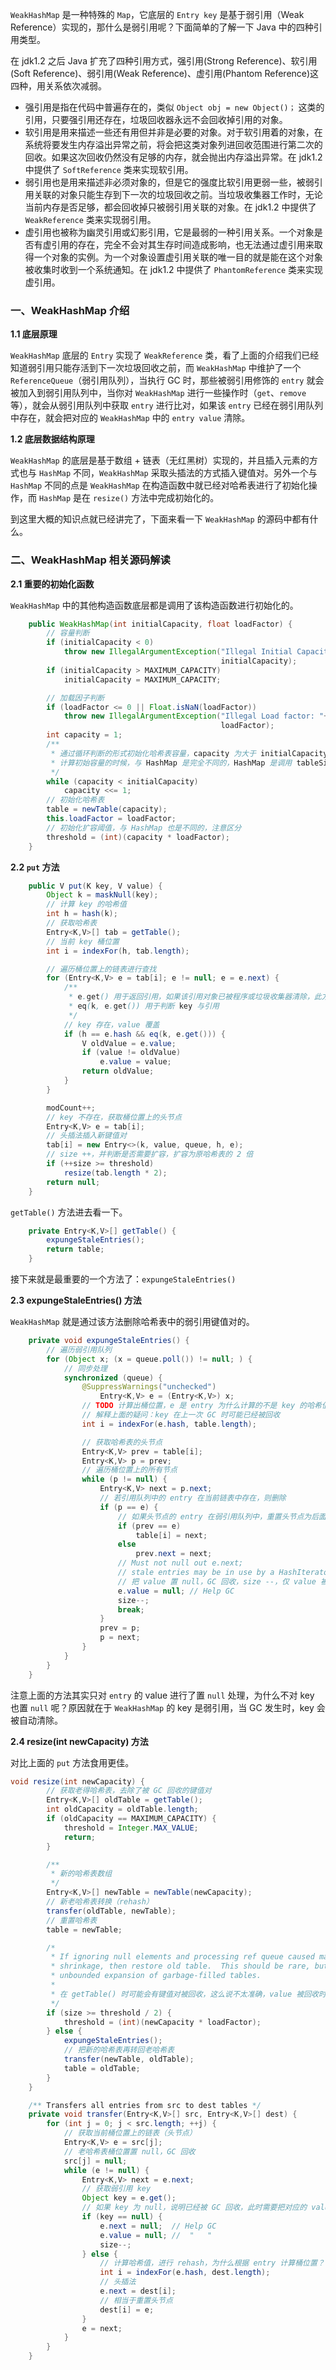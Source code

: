 `WeakHashMap` 是一种特殊的 `Map`，它底层的 `Entry key` 是基于弱引用（Weak Reference）实现的，那什么是弱引用呢？下面简单的了解一下 Java 中的四种引用类型。

在 jdk1.2 之后 Java 扩充了四种引用方式，强引用(Strong Reference)、软引用(Soft Reference)、弱引用(Weak Reference)、虚引用(Phantom Reference)这四种，用关系依次减弱。

- 强引用是指在代码中普遍存在的，类似 `Object obj = new Object()；` 这类的引用，只要强引用还存在，垃圾回收器永远不会回收掉引用的对象。
- 软引用是用来描述一些还有用但并非是必要的对象。对于软引用着的对象，在系统将要发生内存溢出异常之前，将会把这类对象列进回收范围进行第二次的回收。如果这次回收仍然没有足够的内存，就会抛出内存溢出异常。在 jdk1.2 中提供了 `SoftReference` 类来实现软引用。
- 弱引用也是用来描述非必须对象的，但是它的强度比软引用更弱一些，被弱引用关联的对象只能生存到下一次的垃圾回收之前。当垃圾收集器工作时，无论当前内存是否足够，都会回收掉只被弱引用关联的对象。在 jdk1.2 中提供了 `WeakReference` 类来实现弱引用。
- 虚引用也被称为幽灵引用或幻影引用，它是最弱的一种引用关系。一个对象是否有虚引用的存在，完全不会对其生存时间造成影响，也无法通过虚引用来取得一个对象的实例。为一个对象设置虚引用关联的唯一目的就是能在这个对象被收集时收到一个系统通知。在 jdk1.2 中提供了 `PhantomReference` 类来实现虚引用。

### 一、WeakHashMap 介绍

**1.1 底层原理**

`WeakHashMap` 底层的 `Entry` 实现了 `WeakReference` 类，看了上面的介绍我们已经知道弱引用只能存活到下一次垃圾回收之前，而 `WeakHashMap` 中维护了一个 `ReferenceQueue`（弱引用队列），当执行 GC 时，那些被弱引用修饰的 `entry` 就会被加入到弱引用队列中，当你对 `WeakHashMap` 进行一些操作时（`get`、`remove` 等），就会从弱引用队列中获取 `entry` 进行比对，如果该 `entry` 已经在弱引用队列中存在，就会把对应的 `WeakHashMap` 中的 `entry value` 清除。

**1.2 底层数据结构原理**

`WeakHashMap` 的底层是基于数组 + 链表（无红黑树）实现的，并且插入元素的方式也与 `HashMap` 不同，`WeakHashMap` 采取头插法的方式插入键值对。另外一个与 `HashMap` 不同的点是 `WeakHashMap` 在构造函数中就已经对哈希表进行了初始化操作，而 `HashMap` 是在 `resize()` 方法中完成初始化的。

到这里大概的知识点就已经讲完了，下面来看一下 `WeakHashMap` 的源码中都有什么。

### 二、WeakHashMap 相关源码解读

**2.1 重要的初始化函数**

`WeakHashMap` 中的其他构造函数底层都是调用了该构造函数进行初始化的。

``` java
    public WeakHashMap(int initialCapacity, float loadFactor) {
        // 容量判断
        if (initialCapacity < 0)
            throw new IllegalArgumentException("Illegal Initial Capacity: "+
                                               initialCapacity);
        if (initialCapacity > MAXIMUM_CAPACITY)
            initialCapacity = MAXIMUM_CAPACITY;

        // 加载因子判断
        if (loadFactor <= 0 || Float.isNaN(loadFactor))
            throw new IllegalArgumentException("Illegal Load factor: "+
                                               loadFactor);
        int capacity = 1;
        /**
         * 通过循环判断的形式初始化哈希表容量，capacity 为大于 initialCapacity 的最小的 2 的幂
         * 计算初始容量的时候，与 HashMap 是完全不同的，HashMap 是调用 tableSizeFor(int cap) 方法
         */
        while (capacity < initialCapacity)
            capacity <<= 1;
        // 初始化哈希表
        table = newTable(capacity);
        this.loadFactor = loadFactor;
        // 初始化扩容阈值，与 HashMap 也是不同的，注意区分
        threshold = (int)(capacity * loadFactor);
    }
```

**2.2 `put` 方法**

``` java
    public V put(K key, V value) {
        Object k = maskNull(key);
        // 计算 key 的哈希值
        int h = hash(k);
        // 获取哈希表
        Entry<K,V>[] tab = getTable();
        // 当前 key 桶位置
        int i = indexFor(h, tab.length);

        // 遍历桶位置上的链表进行查找
        for (Entry<K,V> e = tab[i]; e != null; e = e.next) {
            /**
             * e.get() 用于返回引用，如果该引用对象已被程序或垃圾收集器清除，此方法返回 null
             * eq(k, e.get()) 用于判断 key 与引用
             */
            // key 存在，value 覆盖
            if (h == e.hash && eq(k, e.get())) {
                V oldValue = e.value;
                if (value != oldValue)
                    e.value = value;
                return oldValue;
            }
        }

        modCount++;
        // key 不存在，获取桶位置上的头节点
        Entry<K,V> e = tab[i];
        // 头插法插入新键值对
        tab[i] = new Entry<>(k, value, queue, h, e);
        // size ++，并判断是否需要扩容，扩容为原哈希表的 2 倍
        if (++size >= threshold)
            resize(tab.length * 2);
        return null;
    }
```

`getTable()` 方法进去看一下。

``` java
    private Entry<K,V>[] getTable() {
        expungeStaleEntries();
        return table;
    }
``` 

接下来就是最重要的一个方法了：`expungeStaleEntries()`

**2.3 expungeStaleEntries() 方法** 

`WeakHashMap` 就是通过该方法删除哈希表中的弱引用键值对的。

``` java
    private void expungeStaleEntries() {
        // 遍历弱引用队列
        for (Object x; (x = queue.poll()) != null; ) {
            // 同步处理
            synchronized (queue) {
                @SuppressWarnings("unchecked")
                    Entry<K,V> e = (Entry<K,V>) x;
                // TODO 计算出桶位置，e 是 entry 为什么计算的不是 key 的哈希值
                // 解释上面的疑问：key 在上一次 GC 时可能已经被回收
                int i = indexFor(e.hash, table.length);

                // 获取哈希表的头节点
                Entry<K,V> prev = table[i];
                Entry<K,V> p = prev;
                // 遍历桶位置上的所有节点
                while (p != null) {
                    Entry<K,V> next = p.next;
                    // 若引用队列中的 entry 在当前链表中存在，则删除
                    if (p == e) {
                        // 如果头节点的 entry 在弱引用队列中，重置头节点为后面的节点
                        if (prev == e)
                            table[i] = next;
                        else
                            prev.next = next;
                        // Must not null out e.next;
                        // stale entries may be in use by a HashIterator
                        // 把 value 置 null，GC 回收，size --，仅 value 被回收
                        e.value = null; // Help GC
                        size--;
                        break;
                    }
                    prev = p;
                    p = next;
                }
            }
        }
    }
```
注意上面的方法其实只对 `entry` 的 value 进行了置 `null` 处理，为什么不对 key 也置 `null` 呢？原因就在于 `WeakHashMap` 的 key 是弱引用，当 GC 发生时，key 会被自动清除。

**2.4 resize(int newCapacity) 方法** 

对比上面的 `put` 方法食用更佳。

``` java
void resize(int newCapacity) {
        // 获取老得哈希表，去除了被 GC 回收的键值对
        Entry<K,V>[] oldTable = getTable();
        int oldCapacity = oldTable.length;
        if (oldCapacity == MAXIMUM_CAPACITY) {
            threshold = Integer.MAX_VALUE;
            return;
        }

        /**
         * 新的哈希表数组
         */
        Entry<K,V>[] newTable = newTable(newCapacity);
        // 新老哈希表转换（rehash）
        transfer(oldTable, newTable);
        // 重置哈希表
        table = newTable;

        /*
         * If ignoring null elements and processing ref queue caused massive
         * shrinkage, then restore old table.  This should be rare, but avoids
         * unbounded expansion of garbage-filled tables.
         *
         * 在 getTable() 时可能会有键值对被回收，这么说不太准确，value 被回收时，可能导致新的哈希表容量很小
         */
        if (size >= threshold / 2) {
            threshold = (int)(newCapacity * loadFactor);
        } else {
            expungeStaleEntries();
            // 把新的哈希表再转回老哈希表
            transfer(newTable, oldTable);
            table = oldTable;
        }
    }

    /** Transfers all entries from src to dest tables */
    private void transfer(Entry<K,V>[] src, Entry<K,V>[] dest) {
        for (int j = 0; j < src.length; ++j) {
            // 获取当前桶位置上的链表（头节点）
            Entry<K,V> e = src[j];
            // 老哈希表桶位置置 null，GC 回收
            src[j] = null;
            while (e != null) {
                Entry<K,V> next = e.next;
                // 获取弱引用 key
                Object key = e.get();
                // 如果 key 为 null，说明已经被 GC 回收，此时需要把对应的 value 也置 null
                if (key == null) {
                    e.next = null;  // Help GC
                    e.value = null; //  "   "
                    size--;
                } else {
                    // 计算哈希值，进行 rehash，为什么根据 entry 计算桶位置？
                    int i = indexFor(e.hash, dest.length);
                    // 头插法
                    e.next = dest[i];
                    // 相当于重置头节点
                    dest[i] = e;
                }
                e = next;
            }
        }
    }
```